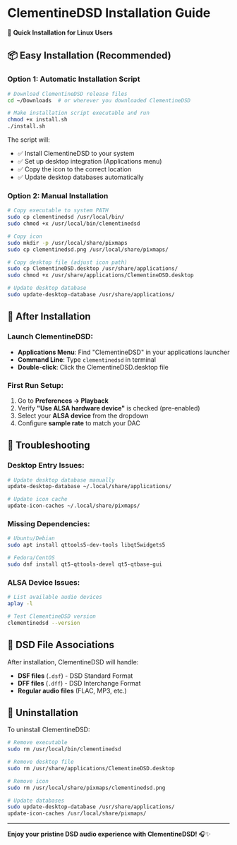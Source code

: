 # ClementineDSD Installation Guide

🎵 **Quick Installation for Linux Users**

## 📦 Easy Installation (Recommended)

### Option 1: Automatic Installation Script
```bash
# Download ClementineDSD release files
cd ~/Downloads  # or wherever you downloaded ClementineDSD

# Make installation script executable and run
chmod +x install.sh
./install.sh
```

The script will:
- ✅ Install ClementineDSD to your system
- ✅ Set up desktop integration (Applications menu)
- ✅ Copy the icon to the correct location
- ✅ Update desktop databases automatically

### Option 2: Manual Installation

```bash
# Copy executable to system PATH
sudo cp clementinedsd /usr/local/bin/
sudo chmod +x /usr/local/bin/clementinedsd

# Copy icon
sudo mkdir -p /usr/local/share/pixmaps
sudo cp clementinedsd.png /usr/local/share/pixmaps/

# Copy desktop file (adjust icon path)
sudo cp ClementineDSD.desktop /usr/share/applications/
sudo chmod +x /usr/share/applications/ClementineDSD.desktop

# Update desktop database
sudo update-desktop-database /usr/share/applications/
```

## 🎯 After Installation

### Launch ClementineDSD:
- **Applications Menu**: Find "ClementineDSD" in your applications launcher
- **Command Line**: Type `clementinedsd` in terminal
- **Double-click**: Click the ClementineDSD.desktop file

### First Run Setup:
1. Go to **Preferences → Playback**
2. Verify **"Use ALSA hardware device"** is checked (pre-enabled)
3. Select your **ALSA device** from the dropdown
4. Configure **sample rate** to match your DAC

## 🔧 Troubleshooting

### Desktop Entry Issues:
```bash
# Update desktop database manually
update-desktop-database ~/.local/share/applications/

# Update icon cache
update-icon-caches ~/.local/share/pixmaps/
```

### Missing Dependencies:
```bash
# Ubuntu/Debian
sudo apt install qttools5-dev-tools libqt5widgets5

# Fedora/CentOS
sudo dnf install qt5-qttools-devel qt5-qtbase-gui
```

### ALSA Device Issues:
```bash
# List available audio devices
aplay -l

# Test ClementineDSD version
clementinedsd --version
```

## 🎵 DSD File Associations

After installation, ClementineDSD will handle:
- **DSF files** (`.dsf`) - DSD Standard Format
- **DFF files** (`.dff`) - DSD Interchange Format
- **Regular audio files** (FLAC, MP3, etc.)

## 🔄 Uninstallation

To uninstall ClementineDSD:

```bash
# Remove executable
sudo rm /usr/local/bin/clementinedsd

# Remove desktop file
sudo rm /usr/share/applications/ClementineDSD.desktop

# Remove icon
sudo rm /usr/local/share/pixmaps/clementinedsd.png

# Update databases
sudo update-desktop-database /usr/share/applications/
update-icon-caches /usr/local/share/pixmaps/
```

---

**Enjoy your pristine DSD audio experience with ClementineDSD!** 🎧✨
